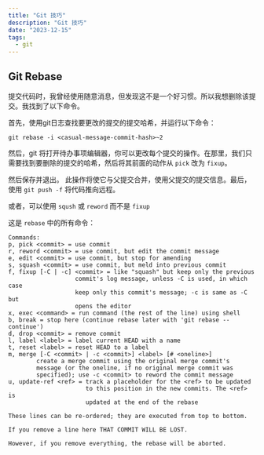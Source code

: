```yaml
---
title: "Git 技巧"
description: "Git 技巧"
date: "2023-12-15"
tags:
  - git
---
```


## Git Rebase

提交代码时，我曾经使用随意消息，但发现这不是一个好习惯。所以我想删除该提交。我找到了以下命令。

首先，使用git日志查找要更改的提交的提交哈希，并运行以下命令：

```
git rebase -i <casual-message-commit-hash>~2
```

然后，git 将打开待办事项编辑器，你可以更改每个提交的操作。在那里，我们只需要找到要删除的提交的哈希，然后将其前面的动作从 `pick` 改为 `fixup`。

然后保存并退出。
此操作将使它与父提交合并，使用父提交的提交信息。最后，使用 `git push -f` 将代码推向远程。

或者，可以使用 `sqush` 或 `reword` 而不是 `fixup`

这是 `rebase` 中的所有命令：

```
Commands:
p, pick <commit> = use commit
r, reword <commit> = use commit, but edit the commit message
e, edit <commit> = use commit, but stop for amending
s, squash <commit> = use commit, but meld into previous commit
f, fixup [-C | -c] <commit> = like "squash" but keep only the previous
                   commit's log message, unless -C is used, in which case
                   keep only this commit's message; -c is same as -C but
                   opens the editor
x, exec <command> = run command (the rest of the line) using shell
b, break = stop here (continue rebase later with 'git rebase --continue')
d, drop <commit> = remove commit
l, label <label> = label current HEAD with a name
t, reset <label> = reset HEAD to a label
m, merge [-C <commit> | -c <commit>] <label> [# <oneline>]
        create a merge commit using the original merge commit's
        message (or the oneline, if no original merge commit was
        specified); use -c <commit> to reword the commit message
u, update-ref <ref> = track a placeholder for the <ref> to be updated
                      to this position in the new commits. The <ref> is
                      updated at the end of the rebase

These lines can be re-ordered; they are executed from top to bottom.

If you remove a line here THAT COMMIT WILL BE LOST.

However, if you remove everything, the rebase will be aborted.

```
